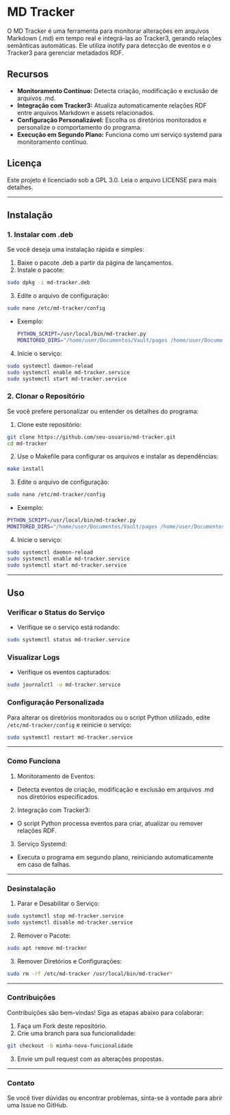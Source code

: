 # MD Tracker
O MD Tracker é uma ferramenta para monitorar alterações em arquivos Markdown (.md) em tempo real e integrá-las ao Tracker3, gerando relações semânticas automáticas. Ele utiliza inotify para detecção de eventos e o Tracker3 para gerenciar metadados RDF.
## Recursos
* **Monitoramento Contínuo:** Detecta criação, modificação e exclusão de arquivos .md.
* **Integração com Tracker3:** Atualiza automaticamente relações RDF entre arquivos Markdown e assets relacionados.
* **Configuração Personalizável:** Escolha os diretórios monitorados e personalize o comportamento do programa.
* **Execução em Segundo Plano:** Funciona como um serviço systemd para monitoramento contínuo.
## Licença
Este projeto é licenciado sob a GPL 3.0. Leia o arquivo LICENSE para mais detalhes.

---
## Instalação

### 1. Instalar com .deb
Se você deseja uma instalação rápida e simples:
  1. Baixe o pacote .deb a partir da página de lançamentos.
  2. Instale o pacote:
  ```bash
  sudo dpkg -i md-tracker.deb
  ```
  3. Edite o arquivo de configuração:
  ```bash
  sudo nano /etc/md-tracker/config
  ```
  * Exemplo:
    ```bash
    PYTHON_SCRIPT=/usr/local/bin/md-tracker.py
    MONITORED_DIRS="/home/user/Documentos/Vault/pages /home/user/Documentos/Vault/journals"
    ```
  4. Inicie o serviço:
  ```bash
  sudo systemctl daemon-reload
  sudo systemctl enable md-tracker.service
  sudo systemctl start md-tracker.service
  ```
### 2. Clonar o Repositório
Se você prefere personalizar ou entender os detalhes do programa:
1. Clone este repositório:
```bash
git clone https://github.com/seu-usuario/md-tracker.git
cd md-tracker
```
2. Use o Makefile para configurar os arquivos e instalar as dependências:
```bash
make install
```
3. Edite o arquivo de configuração:
```bash
sudo nano /etc/md-tracker/config
```
  * Exemplo:
  ```bash
  PYTHON_SCRIPT=/usr/local/bin/md-tracker.py
  MONITORED_DIRS="/home/user/Documentos/Vault/pages /home/user/Documentos/Vault/journals"
  ```
4. Inicie o serviço:
```bash
sudo systemctl daemon-reload
sudo systemctl enable md-tracker.service
sudo systemctl start md-tracker.service
```

---
## Uso
### Verificar o Status do Serviço
* Verifique se o serviço está rodando:
```bash
sudo systemctl status md-tracker.service
```
### Visualizar Logs
* Verifique os eventos capturados:
```bash
sudo journalctl -u md-tracker.service
```
### Configuração Personalizada
Para alterar os diretórios monitorados ou o script Python utilizado, edite `/etc/md-tracker/config` e reinicie o serviço:
```bash
sudo systemctl restart md-tracker.service
```
---
### Como Funciona
1. Monitoramento de Eventos:
  * Detecta eventos de criação, modificação e exclusão em arquivos .md nos diretórios especificados.
2. Integração com Tracker3:
  * O script Python processa eventos para criar, atualizar ou remover relações RDF.
3. Serviço Systemd:
  * Executa o programa em segundo plano, reiniciando automaticamente em caso de falhas.
    
---
### Desinstalação
1. Parar e Desabilitar o Serviço:
```bash
sudo systemctl stop md-tracker.service
sudo systemctl disable md-tracker.service
```
2. Remover o Pacote:
```bash
sudo apt remove md-tracker
```
3. Remover Diretórios e Configurações:
```bash
sudo rm -rf /etc/md-tracker /usr/local/bin/md-tracker*
```

---
### Contribuições
Contribuições são bem-vindas! Siga as etapas abaixo para colaborar:
1. Faça um Fork deste repositório.
2. Crie uma branch para sua funcionalidade:
```bash
git checkout -b minha-nova-funcionalidade
```
3. Envie um pull request com as alterações propostas.
---
### Contato
Se você tiver dúvidas ou encontrar problemas, sinta-se à vontade para abrir uma Issue no GitHub.
